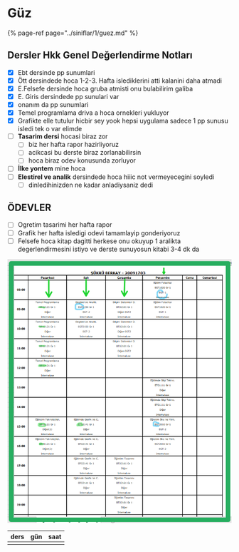 # Güz

{% page-ref page="../siniflar/1/guez.md" %}

## Dersler Hkk Genel Değerlendirme Notları

* [x] Ebt dersinde pp sunumlari
* [x] Ött dersindede hoca 1-2-3. Hafta islediklerini atti kalanini daha atmadi 
* [x] E.Felsefe dersinde hoca gruba atmisti onu bulabilirim galiba 
* [x] E. Giris dersindede pp sunulari var 
* [x] onanım da pp sunumlari 
* [x] Temel programlama driva a hoca ornekleri yukluyor 
* [x] Grafikte elle tutulur hicbir sey yook hepsi uygulama sadece 1 pp sunusu isledi tek o var elimde 
* [ ] **Tasarim dersi** hocasi biraz zor
  * [ ] biz her hafta rapor hazirliyoruz 
  * [ ] acikcasi bu derste biraz zorlanabilirsin 
  * [ ] hoca biraz odev konusunda zorluyor 
* [ ] **İlke yontem** mine hoca
* [ ] **Elestirel ve analik** dersindede hoca hiiic not vermeyecegini soyledi 
  * [ ] dinledihinizden ne kadar anladiysaniz dedi

## ÖDEVLER

* [ ] Ogretim tasarimi her hafta rapor 
* [ ] Grafik her hafta isledigi odevi tamamlayip gonderiyoruz 
* [ ] Felsefe hoca kitap dagitti herkese onu okuyup 1 aralikta degerlendirmesini istiyo ve derste sunuyosun kitabi 3-4 dk da

![](../.gitbook/assets/image%20%289%29.png)

| ders | gün | saat |
| :--- | :--- | :--- |
|  |  |  |

